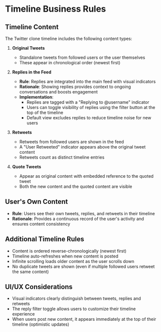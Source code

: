 # Timeline Business Rules

## Timeline Content

The Twitter clone timeline includes the following content types:

1. **Original Tweets**

    - Standalone tweets from followed users or the user themselves
    - These appear in chronological order (newest first)

2. **Replies in the Feed**

    - **Rule**: Replies are integrated into the main feed with visual indicators
    - **Rationale**: Showing replies provides context to ongoing conversations and boosts engagement
    - **Implementation**:
        - Replies are tagged with a "Replying to @username" indicator
        - Users can toggle visibility of replies using the filter button at the top of the timeline
        - Default view excludes replies to reduce timeline noise for new users

3. **Retweets**

    - Retweets from followed users are shown in the feed
    - A "User Retweeted" indicator appears above the original tweet content
    - Retweets count as distinct timeline entries

4. **Quote Tweets**
    - Appear as original content with embedded reference to the quoted tweet
    - Both the new content and the quoted content are visible

## User's Own Content

-   **Rule**: Users see their own tweets, replies, and retweets in their timeline
-   **Rationale**: Provides a continuous record of the user's activity and ensures content consistency

## Additional Timeline Rules

-   Content is ordered reverse-chronologically (newest first)
-   Timeline auto-refreshes when new content is posted
-   Infinite scrolling loads older content as the user scrolls down
-   No duplicate tweets are shown (even if multiple followed users retweet the same content)

## UI/UX Considerations

-   Visual indicators clearly distinguish between tweets, replies and retweets
-   The reply filter toggle allows users to customize their timeline experience
-   When users post new content, it appears immediately at the top of their timeline (optimistic updates)
